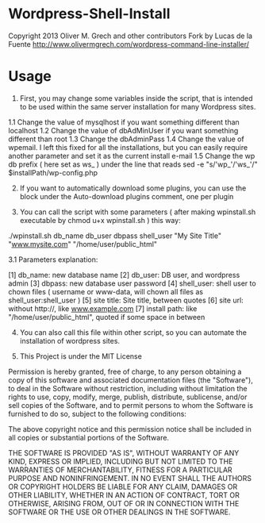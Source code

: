 Wordpress-Shell-Install
=======================

Copyright 2013 Oliver M. Grech and other contributors
Fork by Lucas de la Fuente
http://www.olivermgrech.com/wordpress-command-line-installer/

Usage
=====

1. First, you may change some variables inside the script, that is intended to be used within the same server installation for many Wordpress sites.

1.1 Change the value of mysqlhost if you want something different than localhost
1.2 Change the value of dbAdMinUser if you want something different than root
1.3 Change the dbAdminPass
1.4 Change the value of wpemail. I left this fixed for all the installations, but you can easily require another parameter and set it as the current install e-mail
1.5 Change the wp db prefix ( here set as ws_ ) under the line that reads sed -e "s/'wp_'/'ws_'/" $installPath/wp-config.php

2. If you want to automatically download some plugins, you can use the block under the Auto-download plugins comment, one per plugin

3. You can call the script with some parameters ( after making wpinstall.sh executable by chmod u+x wpinstall.sh ) this way:

./wpinstall.sh db_name db_user dbpass shell_user "My Site Title" "www.mysite.com" "/home/user/public_html"

3.1 Parameters explanation:

 [1] db_name: new database name
 [2] db_user: DB user, and wordpress admin
 [3] dbpass: new database user password
 [4] shell_user: shell user to chown files ( username or www-data, will chown all files as shell_user:shell_user )
 [5] site title: Site title, between quotes
 [6] site url: without http://, like www.example.com
 [7] install path: like "/home/user/public_html", quoted if some space in between

4. You can also call this file within other script, so you can automate the installation of wordpress sites.


5. This Project is under the MIT License

Permission is hereby granted, free of charge, to any person obtaining
a copy of this software and associated documentation files (the
"Software"), to deal in the Software without restriction, including
without limitation the rights to use, copy, modify, merge, publish,
distribute, sublicense, and/or sell copies of the Software, and to
permit persons to whom the Software is furnished to do so, subject to
the following conditions:

The above copyright notice and this permission notice shall be
included in all copies or substantial portions of the Software.

THE SOFTWARE IS PROVIDED "AS IS", WITHOUT WARRANTY OF ANY KIND,
EXPRESS OR IMPLIED, INCLUDING BUT NOT LIMITED TO THE WARRANTIES OF
MERCHANTABILITY, FITNESS FOR A PARTICULAR PURPOSE AND
NONINFRINGEMENT. IN NO EVENT SHALL THE AUTHORS OR COPYRIGHT HOLDERS BE
LIABLE FOR ANY CLAIM, DAMAGES OR OTHER LIABILITY, WHETHER IN AN ACTION
OF CONTRACT, TORT OR OTHERWISE, ARISING FROM, OUT OF OR IN CONNECTION
WITH THE SOFTWARE OR THE USE OR OTHER DEALINGS IN THE SOFTWARE.
